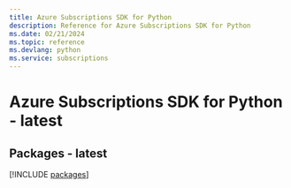 ```yaml
---
title: Azure Subscriptions SDK for Python
description: Reference for Azure Subscriptions SDK for Python
ms.date: 02/21/2024
ms.topic: reference
ms.devlang: python
ms.service: subscriptions
---
```

# Azure Subscriptions SDK for Python - latest
## Packages - latest
[!INCLUDE [packages](subscriptions-index.md)]